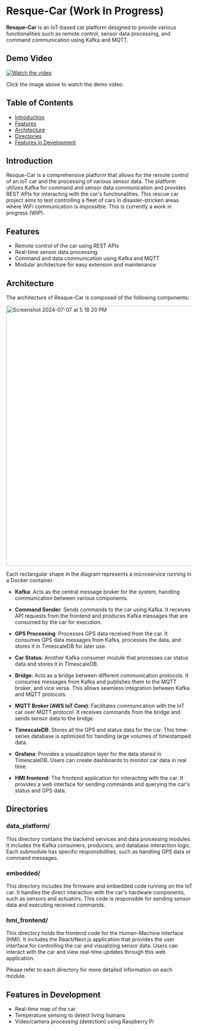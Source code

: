 # Resque-Car (Work In Progress)

**Resque-Car** is an IoT-based car platform designed to provide various functionalities such as remote control, sensor data processing, and command communication using Kafka and MQTT.
## Demo Video

[![Watch the video](https://img.youtube.com/vi/uxNhugrdJTQ/hqdefault.jpg)](https://youtube.com/shorts/uxNhugrdJTQ?si=6FDtoz9iUgr_UjPq)

Click the image above to watch the demo video.
## Table of Contents

- [Introduction](#introduction)
- [Features](#features)
- [Architecture](#architecture)
- [Directories](#directories)
- [Features in Development](#features-in-development)

## Introduction

Resque-Car is a comprehensive platform that allows for the remote control of an IoT car and the processing of various sensor data. The platform utilizes Kafka for command and sensor data communication and provides REST APIs for interacting with the car's functionalities. This rescue car project aims to test controlling a fleet of cars in disaster-stricken areas where WiFi communication is impossible. This is currently a work in progress (WIP).

## Features

- Remote control of the car using REST APIs
- Real-time sensor data processing
- Command and data communication using Kafka and MQTT
- Modular architecture for easy extension and maintenance

## Architecture

The architecture of Resque-Car is composed of the following components:

<img width="702" alt="Screenshot 2024-07-07 at 5 18 20 PM" src="https://github.com/freecode23/resque-car/assets/67333705/1b9a1470-2114-46e8-b9e2-accc448049d3">

Each rectangular shape in the diagram represents a microservice running in a Docker container.

- **Kafka**: Acts as the central message broker for the system, handling communication between various components.
  
- **Command Sender**: Sends commands to the car using Kafka. It receives API requests from the frontend and produces Kafka messages that are consumed by the car for execution.
  
- **GPS Processing**: Processes GPS data received from the car. It consumes GPS data messages from Kafka, processes the data, and stores it in TimescaleDB for later use.
  
- **Car Status**: Another Kafka consumer module that processes car status data and stores it in TimescaleDB.
  
- **Bridge**: Acts as a bridge between different communication protocols. It consumes messages from Kafka and publishes them to the MQTT broker, and vice versa. This allows seamless integration between Kafka and MQTT protocols.
  
- **MQTT Broker (AWS IoT Core)**: Facilitates communication with the IoT car over MQTT protocol. It receives commands from the bridge and sends sensor data to the bridge.
  
- **TimescaleDB**: Stores all the GPS and status data for the car. This time-series database is optimized for handling large volumes of timestamped data.
  
- **Grafana**: Provides a visualization layer for the data stored in TimescaleDB. Users can create dashboards to monitor car data in real time.
  
- **HMI frontend**: The frontend application for interacting with the car. It provides a web interface for sending commands and querying the car's status and GPS data.

## Directories

### data_platform/

This directory contains the backend services and data processing modules. It includes the Kafka consumers, producers, and database interaction logic. Each submodule has specific responsibilities, such as handling GPS data or command messages.

### embedded/

This directory includes the firmware and embedded code running on the IoT car. It handles the direct interaction with the car's hardware components, such as sensors and actuators. This code is responsible for sending sensor data and executing received commands.

### hmi_frontend/

This directory holds the frontend code for the Human-Machine Interface (HMI). It includes the React/Next.js application that provides the user interface for controlling the car and visualizing sensor data. Users can interact with the car and view real-time updates through this web application.

Please refer to each directory for more detailed information on each module.

## Features in Development

- Real-time map of the car
- Temperature sensing to detect living humans
- Video/camera processing (detection) using Raspberry Pi
